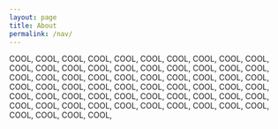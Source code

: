 ```yaml
---
layout: page
title: About
permalink: /nav/
---
```





COOL, COOL, COOL, COOL, COOL, COOL, COOL, COOL, COOL, COOL, COOL, COOL, COOL, COOL, COOL, COOL, COOL, COOL, COOL, COOL, COOL, COOL, COOL, COOL, COOL, COOL, COOL, COOL, COOL, COOL, COOL, COOL, COOL, COOL, COOL, COOL, COOL, COOL, COOL, COOL, COOL, COOL, COOL, COOL, COOL, COOL, COOL, COOL, COOL, COOL, COOL, COOL, COOL, COOL, COOL, COOL, COOL, COOL, COOL, COOL, COOL, COOL, COOL, COOL,